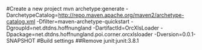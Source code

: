 #Create a new project
mvn archetype:generate -DarchetypeCatalog=http://repo.maven.apache.org/maven2/archetype-catalog.xml -Dfilter=maven-archetype-quickstart -DgroupId=net.dtdns.hoffnungland -DartifactId=OrcXlsLoader -Dpackage=net.dtdns.hoffnungland.poi.corner.orcxlsloader -Dversion=0.0.1-SNAPSHOT
#Build settings
##Remove junit:junit:3.8.1